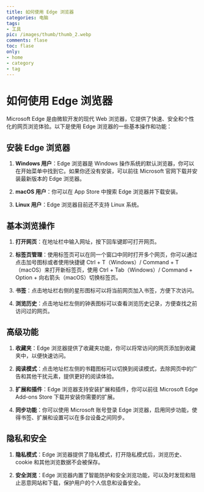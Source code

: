 ```yaml
---
title: 如何使用 Edge 浏览器
categories: 电脑
tags:
- 工具
pic: /images/thumb/thumb_2.webp
comments: flase
toc: flase
only:
- home
- category
- tag
---
```

# 如何使用 Edge 浏览器

Microsoft Edge 是由微软开发的现代 Web 浏览器，它提供了快速、安全和个性化的网页浏览体验。以下是使用 Edge 浏览器的一些基本操作和功能：

## 安装 Edge 浏览器

1. **Windows 用户**：Edge 浏览器是 Windows 操作系统的默认浏览器，你可以在开始菜单中找到它。如果你还没有安装，可以前往 Microsoft 官网下载并安装最新版本的 Edge 浏览器。

2. **macOS 用户**：你可以在 App Store 中搜索 Edge 浏览器并下载安装。

3. **Linux 用户**：Edge 浏览器目前还不支持 Linux 系统。

## 基本浏览操作

1. **打开网页**：在地址栏中输入网址，按下回车键即可打开网页。

2. **标签页管理**：使用标签页可以在同一个窗口中同时打开多个网页，你可以通过点击加号图标或者使用快捷键 Ctrl + T（Windows）/ Command + T（macOS）来打开新标签页，使用 Ctrl + Tab（Windows）/ Command + Option + 向右箭头（macOS）切换标签页。

3. **书签**：点击地址栏右侧的星形图标可以将当前网页加入书签，方便下次访问。

4. **浏览历史**：点击地址栏左侧的钟表图标可以查看浏览历史记录，方便查找之前访问过的网页。

## 高级功能

1. **收藏夹**：Edge 浏览器提供了收藏夹功能，你可以将常访问的网页添加到收藏夹中，以便快速访问。

2. **阅读模式**：点击地址栏左侧的书籍图标可以切换到阅读模式，去除网页中的广告和其他干扰元素，提供更好的阅读体验。

3. **扩展和插件**：Edge 浏览器支持安装扩展和插件，你可以前往 Microsoft Edge Add-ons Store 下载并安装你需要的扩展。

4. **同步功能**：你可以使用 Microsoft 账号登录 Edge 浏览器，启用同步功能，使得书签、扩展和设置可以在多台设备之间同步。

## 隐私和安全

1. **隐私模式**：Edge 浏览器提供了隐私模式，打开隐私模式后，浏览历史、cookie 和其他浏览数据不会被保存。

2. **安全浏览**：Edge 浏览器内置了智能防护和安全浏览功能，可以及时发现和阻止恶意网站和下载，保护用户的个人信息和设备安全。

